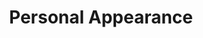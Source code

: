 ---
title: Personal Appearance
year: 1943
month: 10
opening_date: 1943-10-01
closing_date:
layout: productions
image:
image_caption:
image_credit:
playbill: 
category: 
Theatre: Theatre Jacksonville
Venue: Little Theatre
cast:
  Aunt Kate Barnaby: Eve Sayles
  Carole Arden: 
    - Ruth Mathews
    - Carole Arden in person
  Chester Norton: Jack Cummins
  Clyde Pelton: Edward Glenn
  Gene Tuttle: William Schosser
  Gladys Kelcey: Wanda Hendrix
  Jessie: Rose Marie Schosser
  Joyce Struthers: Anne Katherine Ferm
  Mrs. Struthers: Jewett Ashley
  Johnson: Lewis Hester
orchestra:
crew:
  Director: Marcella Cisney
  Stage Manager: Rose Marie Schosser
  Lighting: 
    - Alice Nunn
    - Mary Dee Larter
    - Robert Saunders
  Carpentry:
    - Charles Irish
    - Lyon Cowart
  Make-up:
    - Dorothea Duggan
    - Elizabeth Miller
    - Irma Stockwell
  Assembly:
    - Barbara Horne
    - Frances Wallis
    - Irma Stockwell
    - Shirley Davidson
  Properties: Elsie Behner
  Property Assistant: 
    - Laura Saunders
    - Mary Garcia
  Wardrobe Mistress: 
    - Laura Saunders
    - Mrs. T.H. Tennent
  Painting:
    - Lyon Cowart
    - Marjorie Smith
    - Mary Garcia
    - Mary Knight
  Staging Chairman: Elmo Lehman
  Program and Publicity: Marcella Cisney
  Sound:
    - Susan McRae
    - Van Norman
  Master of Ceremonies: William Schosser
  Program Advertising: William Schosser
external_links:
---